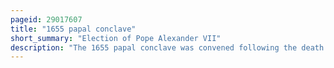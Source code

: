 ```yaml
---
pageid: 29017607
title: "1655 papal conclave"
short_summary: "Election of Pope Alexander VII"
description: "The 1655 papal conclave was convened following the death of Pope Innocent X and ended with the election of Cardinal Fabio Chigi as Alexander VII. The Conclave quickly reached a Deadlock with Giulio Cesare sacchetti receiving 33 Votes throughout the Conclave but never securing enough Votes to win his own Election. Chigi was elected Pope after several Months of Deliberation and Negotiation when the cardinal mazarin Leader of the french Government consented to chigi's Election at the Request of Sacchetti."
---
```

